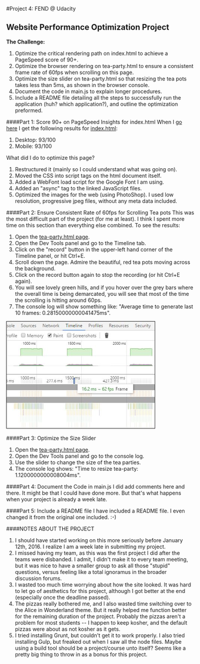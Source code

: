 #Project 4: FEND @ Udacity
## Website Performance Optimization Project

**The Challenge:**

1. Optimize the critical rendering path on index.html to achieve a PageSpeed score of 90+.
2. Optimize the browser rendering on tea-party.html to ensure a consistent frame rate of 60fps when scrolling on this page.
3. Optimize the size slider on tea-party.html so that resizing the tea pots takes less than 5ms, as shown in the browser console.
4. Document the code in main.js to explain longer procedures.
5. Include a README file detailing all the steps to successfully run the application (huh? which application?), and outline the optimization preformed.

####Part 1: Score 90+ on PageSpeed Insights for index.html
When I [go here](https://developers.google.com/speed/pagespeed/insights/?url=http%3A%2F%2Fchavahj.github.io%2Fperfmatters%2F&tab=mobile) I get the following results for [index.html](http://chavahj.github.io/perfmatters/):

1. Desktop: 93/100
2. Mobile: 93/100

What did I do to optimize this page?

1. Restructured it (mainly so I could understand what was going on).
2. Moved the CSS into script tags on the html document itself.
3. Added a WebFont load script for the Google Font I am using.
4. Added an "async" tag to the linked JavaScript files.
5. Optimized the images for the web (using PhotoShop). I used low resolution, progressive jpeg files, without any meta data included.

####Part 2: Ensure Consistent Rate of 60fps for Scrolling Tea pots
This was the most difficult part of the project (for me at least). I think I spent more time on this section than everything else combined. To see the results:

1. Open the [tea-party.html page](http://chavahj.github.io/perfmatters/tea-party.html).
2. Open the Dev Tools panel and go to the Timeline tab.
3. Click on the "record" button in the upper-left hand corner of the Timeline panel, or hit Ctrl+E.
4. Scroll down the page. Admire the beautiful, red tea pots moving across the background.
5. Click on the record button again to stop the recording (or hit Ctrl+E again).
6. You will see lovely green hills, and if you hover over the grey bars where the overall time is being demarcated, you will see that most of the time the scrolling is hitting around 60ps.
7. The console log will show something like: "Average time to generate last 10 frames: 0.28150000000041475ms".

![alt text](img/62-fps.JPG "Snippet of Google Timeline")

####Part 3: Optimize the Size Slider
1. Open the [tea-party.html page](http://chavahj.github.io/perfmatters/tea-party.html).
2. Open the Dev Tools panel and go to the console log.
3. Use the slider to change the size of the tea parties.
4. The console log shows: "Time to resize tea-party: 1.1200000000008004ms".

####Part 4: Document the Code in main.js
I did add comments here and there. It might be that I could have done more. But that's what happens when your project is already a week late.

####Part 5: Include a README file
I have included a README file. I even changed it from the original one included.  :-)

####NOTES ABOUT THE PROJECT
1. I should have started working on this more seriously before January 12th, 2016. I realize I am a week late in submitting my project.
2. I missed having my team, as this was the first project I did after the teams were disbanded. I admit, I didn't make it to every team meeting, but it was nice to have a smaller group to ask all those "stupid" questions, versus feeling like a total ignoramus in the broader discussion forums.
3. I wasted too much time worrying about how the site looked. It was hard to let go of aesthetics for this project, although I got better at the end (especially once the deadline passed).
4. The pizzas really bothered me, and I also wasted time switching over to the Alice in Wonderland theme. But it really helped me function better for the remaining duration of the project. Probably the pizzas aren't a problem for most students -- I happen to keep kosher, and the default pizzas were about as not kosher as it gets.
5. I tried installing Grunt, but couldn't get it to work properly. I also tried installing Gulp, but freaked out when I saw all the node files. Maybe using a build tool should be a project/course unto itself? Seems like a pretty big thing to throw in as a bonus for this project.

